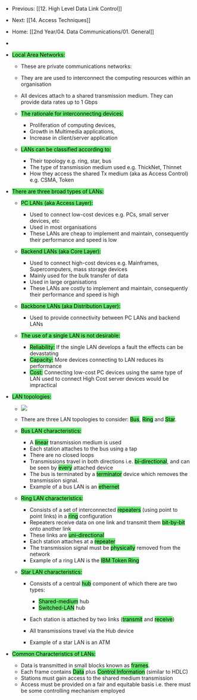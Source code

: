 - Previous: [[12. High Level Data Link Control]]
- Next: [[14. Access Techniques]]
- Home: [[2nd Year/04. Data Communications/01. General]]
- 
- <mark style="background:#69E772;">Local Area Networks:</mark>
    
    - These are private communications networks:
    - They are are used to interconnect the computing resources within an organisation
    - All devices attach to a shared transmission medium. They can provide data rates up to 1 Gbps
    
    - <mark style="background:#69E772;">The rationale for interconnecting devices:</mark>
        - Proliferation of computing devices,
        - Growth in Multimedia applications,
        - Increase in client/server application
        
    - <mark style="background:#69E772;">LANs can be classified according to:</mark>
        - Their topology e.g. ring, star, bus
        - The type of transmission medium used e.g. ThickNet, Thinnet
        - How they access the shared Tx medium (aka as Access Control) e.g. CSMA, Token
        
    
- <mark style="background:#69E772;">There are three broad types of LANs:</mark>
    
    - <mark style="background:#69E772;">PC LANs (aka Access Layer):</mark>
        - Used to connect low-cost devices e.g. PCs, small server devices, etc
        - Used in most organisations
        - These LANs are cheap to implement and maintain, consequently their performance and speed is low
        
    - <mark style="background:#69E772;">Backend LANs (aka Core Layer):</mark>
        - Used to connect high-cost devices e.g. Mainframes, Supercomputers, mass storage devices
        - Mainly used for the bulk transfer of data
        - Used in large organisations
        - These LANs are costly to implement and maintain, consequently their performance and speed is high
        
    - <mark style="background:#69E772;">Backbone LANs (aka Distribution Layer):</mark>
        - Used to provide connectivity between PC LANs and backend LANs
        
    - <mark style="background:#69E772;">The use of a single LAN is not desirable:</mark>
        - <mark style="background:#69E772;">Reliability:</mark> If the single LAN develops a fault the effects can be devastating
        - <mark style="background:#69E772;">Capacity:</mark> More devices connecting to LAN reduces its performance
        - <mark style="background:#69E772;">Cost:</mark> Connecting low-cost PC devices using the same type of LAN used to connect High Cost server devices would be impractical
        
    
- <mark style="background:#69E772;">LAN topologies:</mark>
    - ![](https://i.imgur.com/f9KYSM8.png)
	
	
    - There are three LAN topologies to consider: <mark style="background:#69E772;">Bus</mark>, <mark style="background:#69E772;">Ring</mark> and <mark style="background:#69E772;">Star</mark>.
    
    - <mark style="background:#69E772;">Bus LAN characteristics:</mark>
        - A <mark style="background:#69E772;">linear</mark> transmission medium is used
        - Each station attaches to the bus using a tap
        - There are no closed loops
        - Transmissions travel in both directions i.e. <mark style="background:#69E772;">bi-directional</mark>, and can be seen by <mark style="background:#69E772;">every</mark> attached device
        - The bus is terminated by a <mark style="background:#69E772;">terminator</mark> device which removes the transmission signal.
        - Example of a bus LAN is an <mark style="background:#69E772;">ethernet</mark>
        
    - <mark style="background:#69E772;">Ring LAN characteristics:</mark>
        - Consists of a set of interconnected <mark style="background:#69E772;">repeaters</mark> (using point to point links) in a <mark style="background:#69E772;">ring</mark> configuration
        - Repeaters receive data on one link and transmit them <mark style="background:#69E772;">bit-by-bit</mark> onto another link
        - These links are <mark style="background:#69E772;">uni-directional</mark>
        - Each station attaches at a <mark style="background:#69E772;">repeater</mark>
        - The transmission signal must be <mark style="background:#69E772;">physically</mark> removed from the network
        - Example of a ring LAN is the <mark style="background:#69E772;">IBM Token Ring</mark>
        
    - <mark style="background:#69E772;">Star LAN characteristics:</mark>
        - Consists of a central <mark style="background:#69E772;">hub</mark> component of which there are two types:
            - <mark style="background:#69E772;">Shared-medium</mark> hub
            - <mark style="background:#69E772;">Switched-LAN</mark> hub
            
        - Each station is attached by two links (<mark style="background:#69E772;">transmit</mark> and <mark style="background:#69E772;">receive</mark>)
        - All transmissions travel via the Hub device
        - Example of a star LAN is an ATM
        
    
- <mark style="background:#69E772;">Common Characteristics of LANs:</mark>
    
    - Data is transmitted in small blocks known as <mark style="background:#69E772;">frames</mark>.
    - Each frame contains <mark style="background:#69E772;">Data</mark> plus <mark style="background:#69E772;">Control Information</mark> (similar to HDLC)
    - Stations must gain access to the shared medium transmission
    - Access must be provided on a fair and equitable basis i.e. there must be some controlling mechanism employed
